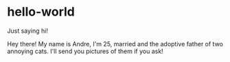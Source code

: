 # hello-world
Just saying hi!

Hey there! My name is Andre, I'm 25, married and the adoptive father of two annoying cats. 
I'll send you pictures of them if you ask!

